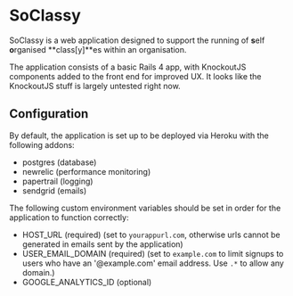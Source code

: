 # SoClassy

SoClassy is a web application designed to support the running of **s**elf **o**rganised **class[y]**es within an organisation.

The application consists of a basic Rails 4 app, with KnockoutJS components added to the front end for improved UX. It looks like the KnockoutJS stuff is largely untested right now.

## Configuration

By default, the application is set up to be deployed via Heroku with the following addons:

- postgres (database)
- newrelic (performance monitoring)
- papertrail (logging)
- sendgrid (emails)

The following custom environment variables should be set in order for the application to function correctly:

- HOST_URL (required) (set to `yourappurl.com`, otherwise urls cannot be generated in emails sent by the application)
- USER_EMAIL_DOMAIN (required) (set to `example.com` to limit signups to users who have an '@example.com' email address. Use `.*` to allow any domain.) 
- GOOGLE_ANALYTICS_ID (optional)
